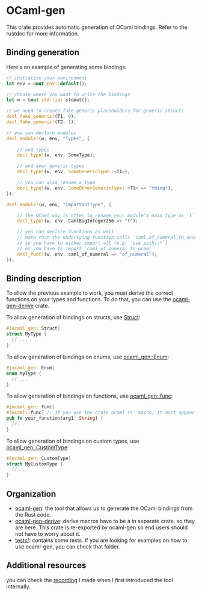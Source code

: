 # OCaml-gen

This crate provides automatic generation of OCaml bindings.
Refer to the rustdoc for more information.

## Binding generation

Here's an example of generating some bindings:

```rust
// initialize your environment
let env = &mut Env::default();

// choose where you want to write the bindings
let w = &mut std::io::stdout();

// we need to create fake generic placeholders for generic structs
decl_fake_generic!(T1, 0);
decl_fake_generic!(T2, 1);

// you can declare modules
decl_module!(w, env, "Types", {
    
    // and types
    decl_type!(w, env, SomeType);

    // and even generic types
    decl_type!(w, env, SomeGenericType::<T1>);

    // you can also rename a type
    decl_type!(w, env, SomeOtherGenericType::<T1> => "thing");
});

decl_module!(w, env, "ImportantType", {

    // the OCaml way is often to rename your module's main type as `t`
    decl_type!(w, env, CamlBigInteger256 => "t");

    // you can declare functions as well
    // note that the underlying function calls `caml_of_numeral_to_ocaml`
    // so you have to either import all (e.g. `use path::*`)
    // or you have to import `caml_of_numeral_to_ocaml`
    decl_func!(w, env, caml_of_numeral => "of_numeral");
});
```

## Binding description

To allow the previous example to work, you must derive the correct functions on your types and functions.
To do that, you can use the [ocaml-gen-derive](/ocaml-gen/derive) crate.

To allow generation of bindings on structs, use [Struct]():

```rust
#[ocaml_gen::Struct]
struct MyType {
  // ...
}
```

To allow generation of bindings on enums, use [ocaml_gen::Enum]():

```rust
#[ocaml_gen::Enum]
enum MyType {
  // ...
}
```

To allow generation of bindings on functions, use [ocaml_gen::func]():

```rust
#[ocaml_gen::func]
#[ocaml::func] // if you use the crate ocaml-rs' macro, it must appear after
pub fn your_function(arg1: String) {
  //...
}
```

To allow generation of bindings on custom types, use [ocaml_gen::CustomType]():

```rust
#[ocaml_gen::CustomType]
struct MyCustomType {
  // ...
}
```

## Organization

* [ocaml-gen](./ocaml-gen): the tool that allows us to generate the OCaml bindings from the Rust code.
* [ocaml-gen-derive](./ocaml-gen/derive): derive macros have to be a in separate crate, so they are here. This crate is re-exported by ocaml-gen so end users should not have to worry about it.
* [tests/](./tests/): contains some tests. If you are looking for examples on how to use ocaml-gen, you can check that folder.

## Additional resources

you can check the [recording](https://www.youtube.com/watch?v=LuXo2cNkgyA&feature=youtu.be) I made when I first introduced the tool internally.
